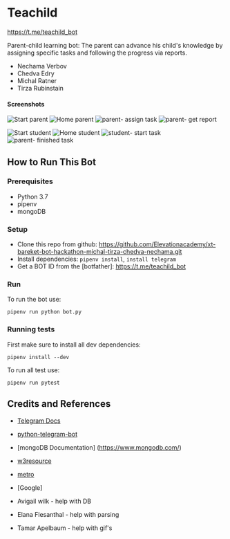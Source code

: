 # Teachild
<https://t.me/teachild_bot>

Parent-child learning bot: The parent can advance his child's knowledge by assigning specific tasks and following the progress via reports.

* Nechama Verbov
* Chedva Edry
* Michal Ratner
* Tirza Rubinstain


#### Screenshots

![Start parent](screenshots/parent1.jpg=200x300)
![Home parent](screenshots/parent2.jpg)
![parent- assign task](screenshots/parent6.jpg)
![parent- get report](screenshots/parent8.jpg)

![Start student](screenshots/child1.jpg)
![Home student](screenshots/child3.jpg)
![student- start task](screenshots/child5.jpg)
![parent- finished task](screenshots/child7.jpg)



## How to Run This Bot
### Prerequisites
* Python 3.7
* pipenv
* mongoDB


### Setup
* Clone this repo from github: https://github.com/Elevationacademy/xt-bareket-bot-hackathon-michal-tirza-chedva-nechama.git
* Install dependencies: `pipenv install`, `install telegram`
* Get a BOT ID from the [botfather]: <https://t.me/teachild_bot>


### Run
To run the bot use:

    pipenv run python bot.py

### Running tests
First make sure to install all dev dependencies:

    pipenv install --dev

To run all test  use:

    pipenv run pytest


## Credits and References
* [Telegram Docs](https://core.telegram.org/bots)
* [python-telegram-bot](https://github.com/python-telegram-bot/python-telegram-bot)
* [mongoDB Documentation] (https://www.mongodb.com/)
* [w3resource](https://www.w3resource.com/)
* [metro](https://forums.meteor.com/)
* [Google]

* Avigail wilk - help with DB
* Elana Flesanthal - help with parsing
* Tamar Apelbaum - help with gif's
